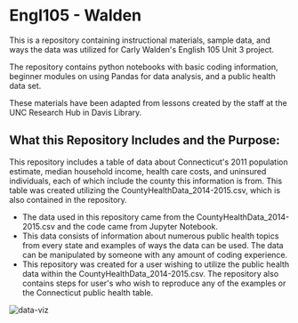 # Engl105 - Walden

This is a repository containing instructional materials, sample data, and ways the data was utilized for Carly Walden's English 105 Unit 3 project.

The repository contains python notebooks with basic coding information, beginner modules on using Pandas for data analysis, and a public health data set.

These materials have been adapted from lessons created by the staff at the UNC Research Hub in Davis Library.

## What this Repository Includes and the Purpose:
This repository includes a table of data about Connecticut's 2011 population estimate, median household income, health care costs, and uninsured individuals, each of which include the county this information is from. This table was created utilizing the CountyHealthData_2014-2015.csv, which is also contained in the repository.

- The data used in this repository came from the CountyHealthData_2014-2015.csv and the code came from Jupyter Notebook. 
- This data consists of information about numerous public health topics from every state and examples of ways the data can be used. The data can be manipulated by someone with any amount of coding experience. 
- This repository was created for a user wishing to utilize the public health data within the CountyHealthData_2014-2015.csv. The repository also contains steps for user's who wish to reproduce any of the examples or the Connecticut public health table.

![data-viz](/data/rNqOD-connecticut-income-health-care-costs.png)
